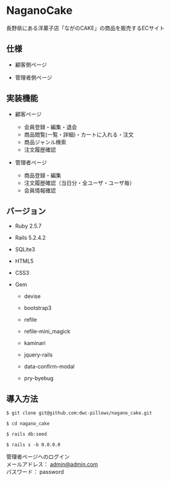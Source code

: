 # NaganoCake
長野県にある洋菓子店「ながのCAKE」の商品を販売するECサイト

## 仕様

* 顧客側ページ

* 管理者側ページ


## 実装機能

* 顧客ページ
  * 会員登録・編集・退会
  * 商品閲覧(一覧・詳細)・カートに入れる・注文
  * 商品ジャンル検索
  * 注文履歴確認

* 管理者ページ
  * 商品登録・編集
  * 注文履歴確認（当日分・全ユーザ・ユーザ毎）
  * 会員情報確認

## バージョン

* Ruby 2.5.7

* Rails 5.2.4.2

* SQLite3

* HTML5

* CSS3

* Gem

  * devise

  * bootstrap3

  * refile 

  * refile-mini_magick

  * kaminari

  * jquery-rails

  * data-confirm-modal

  * pry-byebug

## 導入方法

```
$ git clone git@github.com:dwc-pillows/nagano_cake.git

$ cd nagano_cake

$ rails db:seed

$ rails s -b 0.0.0.0
```

管理者ページへのログイン<br>
メールアドレス： admin@admin.com<br>
パスワード： password

